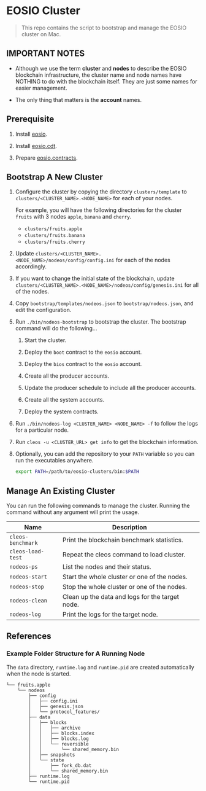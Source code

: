 # EOSIO Cluster

> This repo contains the script to bootstrap and manage the EOSIO cluster on Mac.

## IMPORTANT NOTES

- Although we use the term **cluster** and **nodes** to describe the EOSIO blockchain infrastructure, the cluster name and
  node names have NOTHING to do with the blockchain itself. They are just some names for easier management.

- The only thing that matters is the **account** names.

## Prerequisite

1. Install [eosio](https://github.com/eosio/eos).

2. Install [eosio.cdt](https://github.com/eosio/eosio.cdt).

3. Prepare [eosio.contracts](https://github.com/eosio/eosio.contracts).

## Bootstrap A New Cluster

1. Configure the cluster by copying the directory `clusters/template` to `clusters/<CLUSTER_NAME>.<NODE_NAME>` for each
   of your nodes.

   For example, you will have the following directories for the cluster `fruits` with 3 nodes `apple`, `banana` and
   `cherry`.

   - `clusters/fruits.apple`
   - `clusters/fruits.banana`
   - `clusters/fruits.cherry`

2. Update `clusters/<CLUSTER_NAME>.<NODE_NAME>/nodeos/config/config.ini` for each of the nodes accordingly.

3. If you want to change the initial state of the blockchain, update
   `clusters/<CLUSTER_NAME>.<NODE_NAME>/nodeos/config/genesis.ini` for all of the nodes.

4. Copy `bootstrap/templates/nodeos.json` to `bootstrap/nodeos.json`, and edit the configuration.

5. Run `./bin/nodeos-bootstrap` to bootstrap the cluster. The bootstrap command will do the following...

   1. Start the cluster.

   2. Deploy the `boot` contract to the `eosio` account.

   3. Deploy the `bios` contract to the `eosio` account.

   4. Create all the producer accounts.

   5. Update the producer schedule to include all the producer accounts.

   6. Create all the system accounts.

   7. Deploy the system contracts.

6. Run `./bin/nodeos-log <CLUSTER_NAME> <NODE_NAME> -f` to follow the logs for a particular node.

7. Run `cleos -u <CLUSTER_URL> get info` to get the blockchain information.

8. Optionally, you can add the repository to your `PATH` variable so you can run the executables anywhere.

   ```sh
   export PATH=/path/to/eosio-clusters/bin:$PATH
   ```

## Manage An Existing Cluster

You can run the following commands to manage the cluster. Running the command without any argument will print the usage.

| Name              | Description |
|-------------------|-------------|
| `cleos-benchmark` | Print the blockchain benchmark statistics. |
| `cleos-load-test` | Repeat the cleos command to load cluster. |
| `nodeos-ps`       | List the nodes and their status. |
| `nodeos-start`    | Start the whole cluster or one of the nodes. |
| `nodeos-stop`     | Stop the whole cluster or one of the nodes. |
| `nodeos-clean`    | Clean up the data and logs for the target node. |
| `nodeos-log`      | Print the logs for the target node. | 

## References

### Example Folder Structure for A Running Node

The `data` directory, `runtime.log` and `runtime.pid` are created automatically when the node is started.

```
└── fruits.apple
    └── nodeos
        ├── config
        │   ├── config.ini
        │   ├── genesis.json
        │   └── protocol_features/
        ├── data
        │   ├── blocks
        │   │   ├── archive
        │   │   ├── blocks.index
        │   │   ├── blocks.log
        │   │   └── reversible
        │   │       └── shared_memory.bin
        │   ├── snapshots
        │   └── state
        │       ├── fork_db.dat
        │       └── shared_memory.bin
        ├── runtime.log
        └── runtime.pid
```
